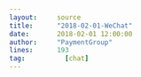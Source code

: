 ```yaml
---
layout:     source 
title:      "2018-02-01-WeChat"
date:       2018-02-01 12:00:00
author:     "PaymentGroup"
lines:      193 
tag:		  [chat]
---
```

